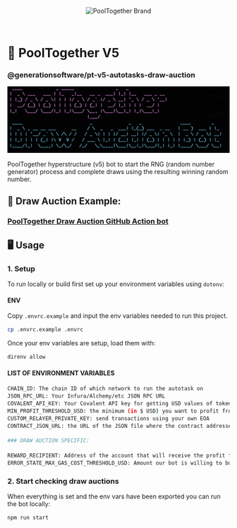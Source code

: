 <p align="center">
  <img src="https://raw.githubusercontent.com/GenerationSoftware/pt-v5-utils-js/main/img/pooltogether-logo--purple@2x.png?raw=true" alt="PoolTogether Brand" style="max-width:100%;" width="300">
</p>

<br />

# 🤖 PoolTogether V5

### @generationsoftware/pt-v5-autotasks-draw-auction

![title image for PoolTogether Draw Auction Bot](https://github.com/generationsoftware/pt-v5-autotasks/raw/main/packages/draw-auction/draw-auction-img.png "title image for PoolTogether Draw Auction Bot")

PoolTogether hyperstructure (v5) bot to start the RNG (random number generator) process and complete draws using the resulting winning random number.

## 📖 Draw Auction Example:

### [PoolTogether Draw Auction GitHub Action bot](https://github.com/GenerationSoftware/pt-v5-draw-auction-gh-action-bot)

## 🖥️ Usage

### 1. Setup

To run locally or build first set up your environment variables using `dotenv`:

#### ENV

Copy `.envrc.example` and input the env variables needed to run this project.

```sh
cp .envrc.example .envrc
```

Once your env variables are setup, load them with:

```sh
direnv allow
```

#### LIST OF ENVIRONMENT VARIABLES

```sh
CHAIN_ID: The chain ID of which network to run the autotask on
JSON_RPC_URL: Your Infura/Alchemy/etc JSON RPC URL
COVALENT_API_KEY: Your Covalent API key for getting USD values of tokens
MIN_PROFIT_THRESHOLD_USD: the minimum (in $ USD) you want to profit from each swap (ie. 1 is $1.00)
CUSTOM_RELAYER_PRIVATE_KEY: send transactions using your own EOA
CONTRACT_JSON_URL: the URL of the JSON file where the contract addresses and ABIs live (typically a commit on GitHub)

### DRAW AUCTION SPECIFIC:

REWARD_RECIPIENT: Address of the account that will receive the profit for starting and finishing the RNG auctions, can be any other contract/EOA address or if blank sets recipient to be the relayer address
ERROR_STATE_MAX_GAS_COST_THRESHOLD_USD: Amount our bot is willing to burn on gas to re-submit for a new random number when Witnet fails to deliver one (in $ USD, ie. 1 is $1.00). Set to 0 to avoid re-submits

```

### 2. Start checking draw auctions

When everything is set and the env vars have been exported you can run the bot locally:

```sh
npm run start
```
